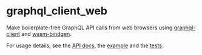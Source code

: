 # graphql_client_web

Make boilerplate-free GraphQL API calls from web browsers using [graphql-client](../README.md) and [wasm-bindgen](https://github.com/alexcrichton/wasm-bindgen).

For usage details, see the [API docs](https://docs.rs/graphql_client/latest/graphql_client_web/), the [example](../graphql_client/examples/call_from_js) and the [tests](./tests/web.rs).
